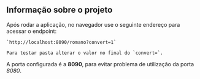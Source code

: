 ## Informação sobre o projeto

Após rodar a aplicação, no navegador use o seguinte endereço para acessar o endpoint:

    `http://localhost:8090/romano?convert=1`

    Para testar pasta alterar o valor no final do `convert=`.

A porta configurada é a **8090**, para evitar problema de utilização da porta *8080*.